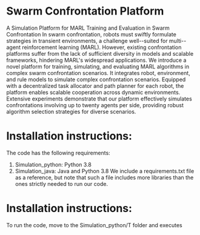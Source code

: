# Swarm Confrontation Platform
A Simulation Platform for MARL Training and Evaluation in Swarm Confrontation
In swarm confrontation, robots must swiftly formulate strategies in transient environments, a challenge well--suited for multi--agent reinforcement learning (MARL). However, existing confrontation platforms suffer from the lack of sufficient diversity in models and scalable frameworks, hindering MARL's widespread applications. We introduce a novel platform for training, simulating, and evaluating MARL algorithms in complex swarm confrontation scenarios. It integrates robot, environment, and rule models to simulate complex confrontation scenarios. Equipped with a decentralized task allocator and path planner for each robot, the platform enables scalable cooperation across dynamic environments. Extensive experiments demonstrate that our platform effectively simulates confrontations involving up to twenty agents per side, providing robust algorithm selection strategies for diverse scenarios.

# Installation instructions:
The code has the following requirements:
1. Simulation_python: Python 3.8 
2. Simulation_java: Java and Python 3.8
We include a requirements.txt file as a reference, but note that such a file includes more libraries than the ones strictly needed to run our code.

# Installation instructions:
To run the code, move to the Simulation_python/T folder and executes

